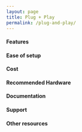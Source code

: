 ```yaml
---
layout: page
title: Plug + Play
permalink: /plug-and-play/
---
```


#### Features

#### Ease of setup

#### Cost

#### Recommended Hardware

#### Documentation

#### Support

#### Other resources

